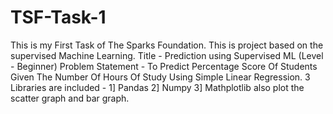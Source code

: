# TSF-Task-1
This is my First Task of The Sparks Foundation.
This is project based on the supervised Machine Learning.
Title - Prediction using Supervised ML (Level - Beginner)
Problem Statement - To Predict Percentage Score Of Students Given The Number Of Hours Of Study Using Simple Linear Regression.
3 Libraries are included - 1] Pandas 2] Numpy 3] Mathplotlib
also plot the scatter graph and bar graph.
